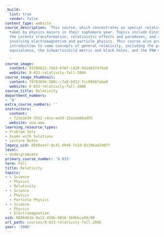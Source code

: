 ```yaml
---
_build:
  list: true
  render: false
content_type: website
course_description: 'This course, which concentrates on special relativity, is normally
  taken by physics majors in their sophomore year. Topics include Einstein''s postulates,
  the Lorentz transformation, relativistic effects and paradoxes, and applications
  involving electromagnetism and particle physics. This course also provides a brief
  introduction to some concepts of general relativity, including the principle of
  equivalence, the Schwartzschild metric and black holes, and the FRW metric and cosmology.

  '
course_image:
  content: 93306b22-7bb3-0787-cd20-941d837470a0
  website: 8-033-relativity-fall-2006
course_image_thumbnail:
  content: 78f83694-580c-c7a8-b913-7cc99b07abe0
  website: 8-033-relativity-fall-2006
course_title: Relativity
department_numbers:
- '8'
extra_course_numbers: ''
instructors:
  content:
  - f21e3e34-3552-c4ce-ee5d-15a1ee66ed55
  website: ocw-www
learning_resource_types:
- Problem Sets
- Exams with Solutions
- Lecture Notes
legacy_uid: d5b0aee7-8c41-d948-fa10-81296ad2407f
level:
- Undergraduate
primary_course_number: '8.033'
term: Fall
title: Relativity
topics:
- - Science
  - Physics
  - Relativity
- - Science
  - Physics
  - Particle Physics
- - Science
  - Physics
  - Electromagnetism
uid: 8886461b-9a12-458b-9816-1b9bbca04c90
url_path: courses/8-033-relativity-fall-2006
year: '2006'
---
```

